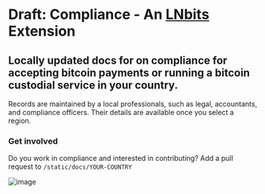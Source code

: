 
# Draft: Compliance - An [LNbits](https://github.com/lnbits/lnbits) Extension

## Locally updated docs for on compliance for accepting bitcoin payments or running a bitcoin custodial service in your country.

Records are maintained by a local professionals, such as legal, accountants, and compliance officers. Their details are available once you select a region.

### Get involved
Do you work in compliance and interested in contributing? Add a pull request to `/static/docs/YOUR-COUNTRY`

![image](https://github.com/lnbits/compliance/assets/33088785/894f795c-80b9-4848-9b23-e830141a0ca9)

